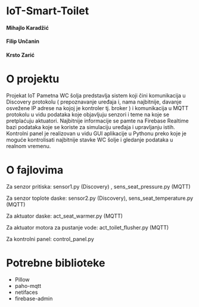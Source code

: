 # IoT-Smart-Toilet

#### Mihajlo Karadžić
#### Filip Unčanin
#### Krsto Zarić

# O projektu
Projekat IoT Pametna WC šolja predstavlja sistem koji čini komunikacija u Discovery protokolu 
( prepoznavanje uređaja i, nama najbitnije, davanje osvežene IP adrese na kojoj je kontroler tj. broker ) 
i komunikacija u MQTT protokolu u vidu podataka koje objavljuju senzori i teme na koje se pretplaćuju aktuatori.
Najbitnije informacije se pamte na Firebase Realtime bazi podataka koje se koriste za simulaciju uređaja i upravljanju istih.
Kontrolni panel je realizovan u vidu GUI aplikacije u Pythonu preko koje je moguće kontrolisati najbitnije stavke WC šolje 
i gledanje podataka u realnom vremenu.

# O fajlovima

Za senzor pritiska:
	sensor1.py (Discovery) , sens_seat_pressure.py (MQTT)
	
Za senzor toplote daske:
	sensor2.py (Discovery), sens_seat_temperature.py (MQTT)

Za aktuator daske:
	act_seat_warmer.py (MQTT)

Za aktuator motora za pustanje vode:
	act_toilet_flusher.py (MQTT)
	
Za kontrolni panel:
	control_panel.py

# Potrebne biblioteke

- Pillow
- paho-mqtt
- netifaces
- firebase-admin
